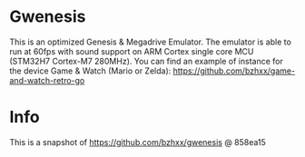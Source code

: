 # Gwenesis
This is an optimized Genesis & Megadrive Emulator.
The emulator is able to run at 60fps with sound support on ARM Cortex single core MCU (STM32H7 Cortex-M7 280MHz).
You can find an example of instance for the device Game & Watch (Mario or Zelda):
https://github.com/bzhxx/game-and-watch-retro-go

# Info 
This is a snapshot of https://github.com/bzhxx/gwenesis @ 858ea15

